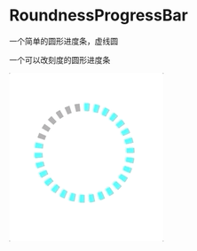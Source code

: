# RoundnessProgressBar
一个简单的圆形进度条，虚线圆

一个可以改刻度的圆形进度条

![](https://github.com/PatrickMXY/RoundnessProgressBar/blob/master/roundnessProgressBar.gif)
